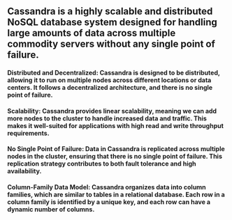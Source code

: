 ## Cassandra is a highly scalable and distributed NoSQL database system designed for handling large amounts of data across multiple commodity servers without any single point of failure.

#### Distributed and Decentralized: Cassandra is designed to be distributed, allowing it to run on multiple nodes across different locations or data centers. It follows a decentralized architecture, and there is no single point of failure.

#### Scalability: Cassandra provides linear scalability, meaning we can add more nodes to the cluster to handle increased data and traffic. This makes it well-suited for applications with high read and write throughput requirements.

#### No Single Point of Failure: Data in Cassandra is replicated across multiple nodes in the cluster, ensuring that there is no single point of failure. This replication strategy contributes to both fault tolerance and high availability.

#### Column-Family Data Model: Cassandra organizes data into column families, which are similar to tables in a relational database. Each row in a column family is identified by a unique key, and each row can have a dynamic number of columns.
